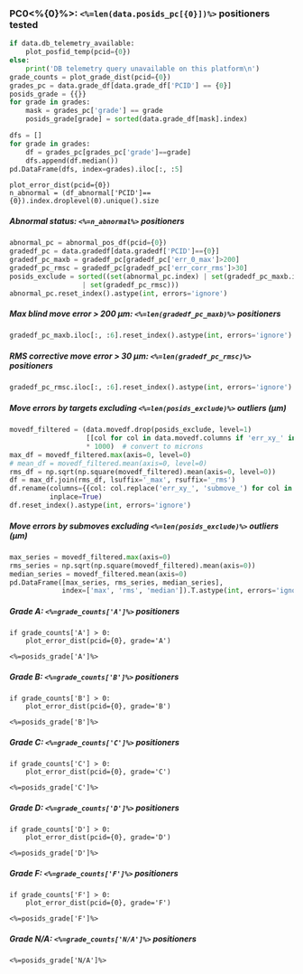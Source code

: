 ### PC0<%{0}%>: ``<%=len(data.posids_pc[{0}])%>`` positioners tested

```python name='pc{0:02} temp, grade distribution', echo=False
if data.db_telemetry_available:
    plot_posfid_temp(pcid={0})
else:
    print('DB telemetry query unavailable on this platform\n')
grade_counts = plot_grade_dist(pcid={0})
grades_pc = data.grade_df[data.grade_df['PCID'] == {0}]
posids_grade = {{}}
for grade in grades:
	mask = grades_pc['grade'] == grade
	posids_grade[grade] = sorted(data.grade_df[mask].index)
```

```python name='pc{0:02} median stats by grade', echo=False, caption='Median of error measures by grades'
dfs = []
for grade in grades:
	df = grades_pc[grades_pc['grade']==grade]
	dfs.append(df.median())
pd.DataFrame(dfs, index=grades).iloc[:, :5]
```

```python, name='pc{0:02} error distribution', echo=False, width='linewidth'
plot_error_dist(pcid={0})
n_abnormal = (df_abnormal['PCID']=={0}).index.droplevel(0).unique().size
```

##### Abnormal status: ``<%=n_abnormal%>`` positioners
```python name='pc{0:02} abnormal flags', echo=False, results='verbatim'
abnormal_pc = abnormal_pos_df(pcid={0})
gradedf_pc = data.gradedf[data.gradedf['PCID']=={0}]
gradedf_pc_maxb = gradedf_pc[gradedf_pc['err_0_max']>200]
gradedf_pc_rmsc = gradedf_pc[gradedf_pc['err_corr_rms']>30]
posids_exclude = sorted((set(abnormal_pc.index) | set(gradedf_pc_maxb.index)
                  | set(gradedf_pc_rmsc)))
abnormal_pc.reset_index().astype(int, errors='ignore')
```

##### Max blind move error > 200 μm: ``<%=len(gradedf_pc_maxb)%>`` positioners
```python name='pc{0:02} max blind', echo=False
gradedf_pc_maxb.iloc[:, :6].reset_index().astype(int, errors='ignore')
```

##### RMS corrective move error > 30 μm: ``<%=len(gradedf_pc_rmsc)%>`` positioners
```python name='pc{0:02} rms corr', echo=False
gradedf_pc_rmsc.iloc[:, :6].reset_index().astype(int, errors='ignore')
```

##### Move errors by targets excluding ``<%=len(posids_exclude)%>`` outliers (μm)
```python name='pc{0:02} errors by targets', echo=False
movedf_filtered = (data.movedf.drop(posids_exclude, level=1)
                   [[col for col in data.movedf.columns if 'err_xy_' in col]]
                   * 1000)  # convert to microns
max_df = movedf_filtered.max(axis=0, level=0)
# mean_df = movedf_filtered.mean(axis=0, level=0)
rms_df = np.sqrt(np.square(movedf_filtered).mean(axis=0, level=0))
df = max_df.join(rms_df, lsuffix='_max', rsuffix='_rms')
df.rename(columns={{col: col.replace('err_xy_', 'submove_') for col in df.columns}},
          inplace=True)
df.reset_index().astype(int, errors='ignore')
```

##### Move errors by submoves excluding ``<%=len(posids_exclude)%>`` outliers (μm)

```python name='pc{0:02} errors by submoves', echo=False
max_series = movedf_filtered.max(axis=0)
rms_series = np.sqrt(np.square(movedf_filtered).mean(axis=0))
median_series = movedf_filtered.mean(axis=0)
pd.DataFrame([max_series, rms_series, median_series],
             index=['max', 'rms', 'median']).T.astype(int, errors='ignore')
```

##### Grade A: ``<%=grade_counts['A']%>`` positioners
```python, name='pc{0:02} grade A error distribution', echo=False, width='linewidth', results='hidden'
if grade_counts['A'] > 0:
	plot_error_dist(pcid={0}, grade='A')
```
``<%=posids_grade['A']%>``

##### Grade B: ``<%=grade_counts['B']%>`` positioners
```python, name='pc{0:02} grade B error distribution', echo=False, width='linewidth', results='hidden'
if grade_counts['B'] > 0:
	plot_error_dist(pcid={0}, grade='B')
```
``<%=posids_grade['B']%>``

##### Grade C: ``<%=grade_counts['C']%>`` positioners
```python, name='pc{0:02} grade C error distribution', echo=False, width='linewidth', results='hidden'
if grade_counts['C'] > 0:
	plot_error_dist(pcid={0}, grade='C')
```
``<%=posids_grade['C']%>``

##### Grade D: ``<%=grade_counts['D']%>`` positioners
```python, name='pc{0:02} grade D error distribution', echo=False, width='linewidth', results='hidden'
if grade_counts['D'] > 0:
	plot_error_dist(pcid={0}, grade='D')
```
``<%=posids_grade['D']%>``

##### Grade F: ``<%=grade_counts['F']%>`` positioners
```python, name='pc{0:02} grade F error distribution', echo=False, width='linewidth', results='hidden'
if grade_counts['F'] > 0:
	plot_error_dist(pcid={0}, grade='F')
```
``<%=posids_grade['F']%>``

##### Grade N/A: ``<%=grade_counts['N/A']%>`` positioners
``<%=posids_grade['N/A']%>``
